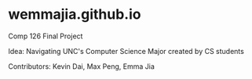 # wemmajia.github.io

Comp 126 Final Project

Idea: Navigating UNC's Computer Science Major created by CS students


Contributors: Kevin Dai, Max Peng, Emma Jia
